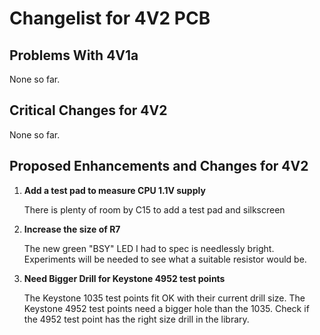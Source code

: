 # Changelist for 4V2 PCB

## Problems With 4V1a

None so far.

## Critical Changes for 4V2

None so far.

## Proposed Enhancements and Changes for 4V2

1) __Add a test pad to measure CPU 1.1V supply__

    There is plenty of room by C15 to add a test pad and silkscreen

1) __Increase the size of R7__

    The new green "BSY" LED I had to spec is needlessly bright.
    Experiments will be needed to see what a suitable resistor would be.

1) __Need Bigger Drill for Keystone 4952 test points__

    The Keystone 1035 test points fit OK with their current drill size.
    The Keystone 4952 test points need a bigger hole than the 1035.
    Check if the 4952 test point has the right size drill in the library.
